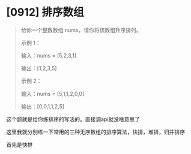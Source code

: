 # [0912] 排序数组

> 给你一个整数数组 nums，请你将该数组升序排列。
>
> 示例 1：
>
> 输入：nums = [5,2,3,1]
>
> 输出：[1,2,3,5]
>
> 示例 2：
>
> 输入：nums = [5,1,1,2,0,0]
>
> 输出：[0,0,1,1,2,5]

这个题就是给你练排序的写法的。直接调api就没啥意思了

这里我就分别练一下常用的三种无序数组的排序算法，快排，堆排，归并排序

首先是快排
